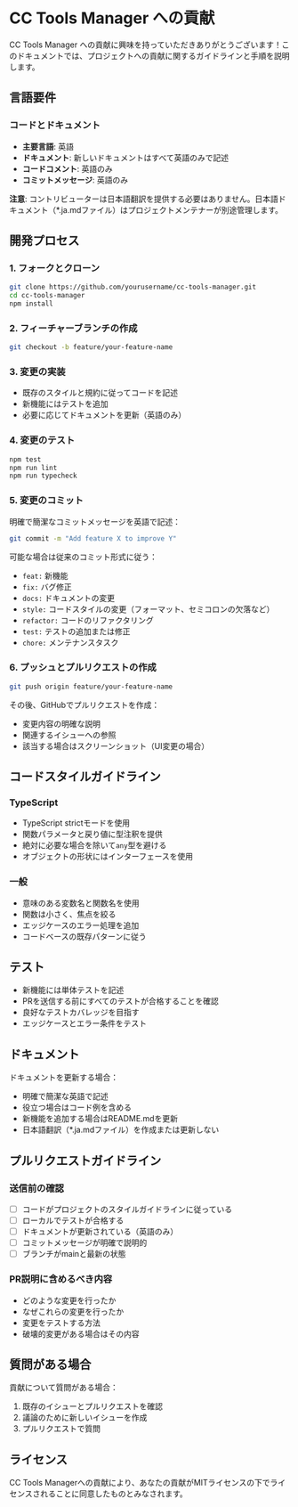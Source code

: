 # CC Tools Manager への貢献

CC Tools Manager への貢献に興味を持っていただきありがとうございます！このドキュメントでは、プロジェクトへの貢献に関するガイドラインと手順を説明します。

## 言語要件

### コードとドキュメント

- **主要言語**: 英語
- **ドキュメント**: 新しいドキュメントはすべて英語のみで記述
- **コードコメント**: 英語のみ
- **コミットメッセージ**: 英語のみ

**注意**: コントリビューターは日本語翻訳を提供する必要はありません。日本語ドキュメント（*.ja.mdファイル）はプロジェクトメンテナーが別途管理します。

## 開発プロセス

### 1. フォークとクローン

```bash
git clone https://github.com/yourusername/cc-tools-manager.git
cd cc-tools-manager
npm install
```

### 2. フィーチャーブランチの作成

```bash
git checkout -b feature/your-feature-name
```

### 3. 変更の実装

- 既存のスタイルと規約に従ってコードを記述
- 新機能にはテストを追加
- 必要に応じてドキュメントを更新（英語のみ）

### 4. 変更のテスト

```bash
npm test
npm run lint
npm run typecheck
```

### 5. 変更のコミット

明確で簡潔なコミットメッセージを英語で記述：

```bash
git commit -m "Add feature X to improve Y"
```

可能な場合は従来のコミット形式に従う：
- `feat:` 新機能
- `fix:` バグ修正
- `docs:` ドキュメントの変更
- `style:` コードスタイルの変更（フォーマット、セミコロンの欠落など）
- `refactor:` コードのリファクタリング
- `test:` テストの追加または修正
- `chore:` メンテナンスタスク

### 6. プッシュとプルリクエストの作成

```bash
git push origin feature/your-feature-name
```

その後、GitHubでプルリクエストを作成：
- 変更内容の明確な説明
- 関連するイシューへの参照
- 該当する場合はスクリーンショット（UI変更の場合）

## コードスタイルガイドライン

### TypeScript

- TypeScript strictモードを使用
- 関数パラメータと戻り値に型注釈を提供
- 絶対に必要な場合を除いて`any`型を避ける
- オブジェクトの形状にはインターフェースを使用

### 一般

- 意味のある変数名と関数名を使用
- 関数は小さく、焦点を絞る
- エッジケースのエラー処理を追加
- コードベースの既存パターンに従う

## テスト

- 新機能には単体テストを記述
- PRを送信する前にすべてのテストが合格することを確認
- 良好なテストカバレッジを目指す
- エッジケースとエラー条件をテスト

## ドキュメント

ドキュメントを更新する場合：
- 明確で簡潔な英語で記述
- 役立つ場合はコード例を含める
- 新機能を追加する場合はREADME.mdを更新
- 日本語翻訳（*.ja.mdファイル）を作成または更新しない

## プルリクエストガイドライン

### 送信前の確認

- [ ] コードがプロジェクトのスタイルガイドラインに従っている
- [ ] ローカルでテストが合格する
- [ ] ドキュメントが更新されている（英語のみ）
- [ ] コミットメッセージが明確で説明的
- [ ] ブランチがmainと最新の状態

### PR説明に含めるべき内容

- どのような変更を行ったか
- なぜこれらの変更を行ったか
- 変更をテストする方法
- 破壊的変更がある場合はその内容

## 質問がある場合

貢献について質問がある場合：
1. 既存のイシューとプルリクエストを確認
2. 議論のために新しいイシューを作成
3. プルリクエストで質問

## ライセンス

CC Tools Managerへの貢献により、あなたの貢献がMITライセンスの下でライセンスされることに同意したものとみなされます。